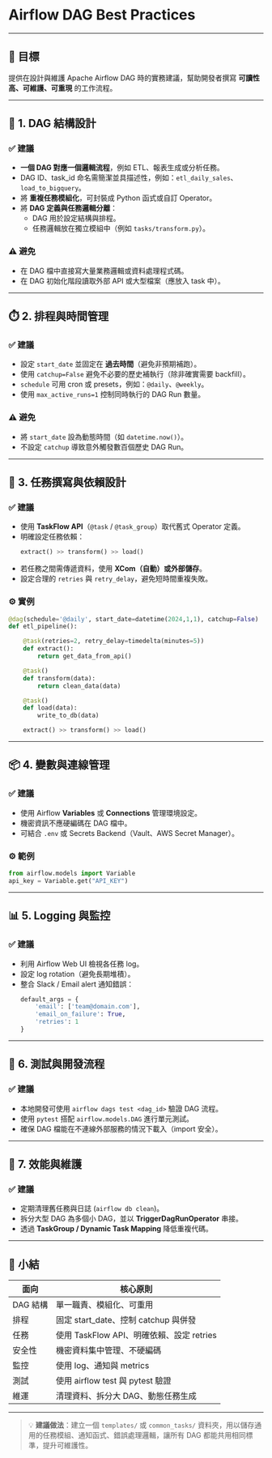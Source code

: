# Airflow DAG Best Practices

---

## 🎯 目標
提供在設計與維護 Apache Airflow DAG 時的實務建議，幫助開發者撰寫 **可讀性高、可維護、可重現** 的工作流程。

---

## 🧩 1. DAG 結構設計

### ✅ 建議
- **一個 DAG 對應一個邏輯流程**，例如 ETL、報表生成或分析任務。
- DAG ID、task_id 命名需簡潔並具描述性，例如：`etl_daily_sales`、`load_to_bigquery`。
- 將 **重複任務模組化**，可封裝成 Python 函式或自訂 Operator。
- 將 **DAG 定義與任務邏輯分離**：
  - DAG 用於設定結構與排程。
  - 任務邏輯放在獨立模組中（例如 `tasks/transform.py`）。

### ⚠️ 避免
- 在 DAG 檔中直接寫大量業務邏輯或資料處理程式碼。
- 在 DAG 初始化階段讀取外部 API 或大型檔案（應放入 task 中）。

---

## ⏱️ 2. 排程與時間管理

### ✅ 建議
- 設定 `start_date` 並固定在 **過去時間**（避免非預期補跑）。
- 使用 `catchup=False` 避免不必要的歷史補執行（除非確實需要 backfill）。
- `schedule` 可用 cron 或 presets，例如：`@daily`、`@weekly`。
- 使用 `max_active_runs=1` 控制同時執行的 DAG Run 數量。

### ⚠️ 避免
- 將 `start_date` 設為動態時間（如 `datetime.now()`）。
- 不設定 `catchup` 導致意外觸發數百個歷史 DAG Run。

---

## 🔁 3. 任務撰寫與依賴設計

### ✅ 建議
- 使用 **TaskFlow API**（`@task` / `@task_group`）取代舊式 Operator 定義。
- 明確設定任務依賴：
  ```python
  extract() >> transform() >> load()
  ```
- 若任務之間需傳遞資料，使用 **XCom（自動）或外部儲存**。
- 設定合理的 `retries` 與 `retry_delay`，避免短時間重複失敗。

### ⚙️ 實例
```python
@dag(schedule='@daily', start_date=datetime(2024,1,1), catchup=False)
def etl_pipeline():

    @task(retries=2, retry_delay=timedelta(minutes=5))
    def extract():
        return get_data_from_api()

    @task()
    def transform(data):
        return clean_data(data)

    @task()
    def load(data):
        write_to_db(data)

    extract() >> transform() >> load()
```

---

## 📦 4. 變數與連線管理

### ✅ 建議
- 使用 Airflow **Variables** 或 **Connections** 管理環境設定。
- 機密資訊不應硬編碼在 DAG 檔中。
- 可結合 `.env` 或 Secrets Backend（Vault、AWS Secret Manager）。

### ⚙️ 範例
```python
from airflow.models import Variable
api_key = Variable.get("API_KEY")
```

---

## 📊 5. Logging 與監控

### ✅ 建議
- 利用 Airflow Web UI 檢視各任務 log。
- 設定 log rotation（避免長期堆積）。
- 整合 Slack / Email alert 通知錯誤：
  ```python
  default_args = {
      'email': ['team@domain.com'],
      'email_on_failure': True,
      'retries': 1
  }
  ```

---

## 🧪 6. 測試與開發流程

### ✅ 建議
- 本地開發可使用 `airflow dags test <dag_id>` 驗證 DAG 流程。
- 使用 `pytest` 搭配 `airflow.models.DAG` 進行單元測試。
- 確保 DAG 檔能在不連線外部服務的情況下載入（import 安全）。

---

## 🚀 7. 效能與維護

### ✅ 建議
- 定期清理舊任務與日誌 (`airflow db clean`)。
- 拆分大型 DAG 為多個小 DAG，並以 **TriggerDagRunOperator** 串接。
- 透過 **TaskGroup / Dynamic Task Mapping** 降低重複代碼。

---

## 📘 小結
| 面向 | 核心原則 |
|-------|------------|
| DAG 結構 | 單一職責、模組化、可重用 |
| 排程 | 固定 start_date、控制 catchup 與併發 |
| 任務 | 使用 TaskFlow API、明確依賴、設定 retries |
| 安全性 | 機密資料集中管理、不硬編碼 |
| 監控 | 使用 log、通知與 metrics |
| 測試 | 使用 airflow test 與 pytest 驗證 |
| 維運 | 清理資料、拆分大 DAG、動態任務生成 |

---

> 💡 **建議做法**：建立一個 `templates/` 或 `common_tasks/` 資料夾，用以儲存通用的任務模組、通知函式、錯誤處理邏輯，讓所有 DAG 都能共用相同標準，提升可維護性。